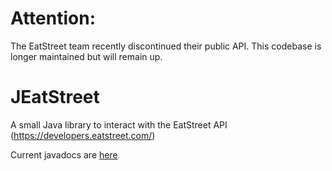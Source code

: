 # **Attention:**
The EatStreet team recently discontinued their public API. This codebase is longer maintained but will remain up.

# JEatStreet
A small Java library to interact with the EatStreet API (https://developers.eatstreet.com/)

Current javadocs are [here](https://smyles96.github.io/jeatstreet/index.html)

